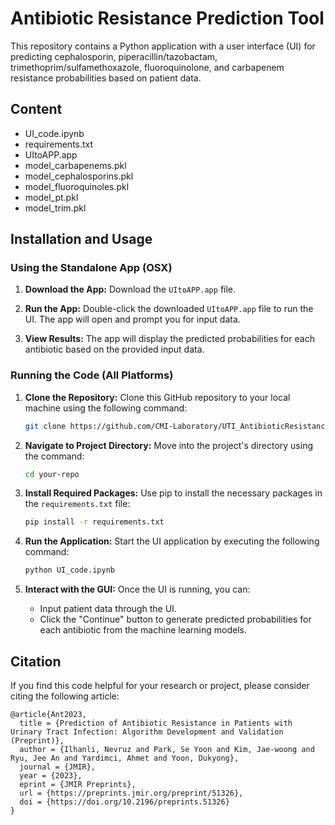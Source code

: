 # Antibiotic Resistance Prediction Tool

This repository contains a Python application with a user interface (UI) for predicting cephalosporin, piperacillin/tazobactam, trimethoprim/sulfamethoxazole, fluoroquinolone, and carbapenem resistance probabilities based on patient data.

## Content

* UI_code.ipynb
* requirements.txt
* UItoAPP.app
* model_carbapenems.pkl
* model_cephalosporins.pkl
* model_fluoroquinoles.pkl
* model_pt.pkl
* model_trim.pkl

## Installation and Usage

### Using the Standalone App (OSX)

1. **Download the App:** Download the `UItoAPP.app` file.

2. **Run the App:** Double-click the downloaded `UItoAPP.app` file to run the UI. The app will open and prompt you for input data.

3. **View Results:** The app will display the predicted probabilities for each antibiotic based on the provided input data.

### Running the Code (All Platforms)

1. **Clone the Repository:** Clone this GitHub repository to your local machine using the following command:

    ```bash
    git clone https://github.com/CMI-Laboratory/UTI_AntibioticResistance_Prediction
    ```
    
3. **Navigate to Project Directory:** Move into the project's directory using the command:

    ```bash
    cd your-repo
    ```
    
4. **Install Required Packages:** Use pip to install the necessary packages in the `requirements.txt` file:

    ```bash
    pip install -r requirements.txt
    ```

4. **Run the Application:** Start the UI application by executing the following command:

    ```bash
    python UI_code.ipynb
    ```

5. **Interact with the GUI:** Once the UI is running, you can:

   - Input patient data through the UI.
   - Click the "Continue" button to generate predicted probabilities for each antibiotic from the machine learning models.


## Citation

If you find this code helpful for your research or project, please consider citing the following article:

    @article{Ant2023,
      title = {Prediction of Antibiotic Resistance in Patients with Urinary Tract Infection: Algorithm Development and Validation (Preprint)},
      author = {Ilhanli, Nevruz and Park, Se Yoon and Kim, Jae-woong and Ryu, Jee An and Yardimci, Ahmet and Yoon, Dukyong},
      journal = {JMIR},
      year = {2023},
      eprint = {JMIR Preprints},
      url = {https://preprints.jmir.org/preprint/51326},
      doi = {https://doi.org/10.2196/preprints.51326}
    }

